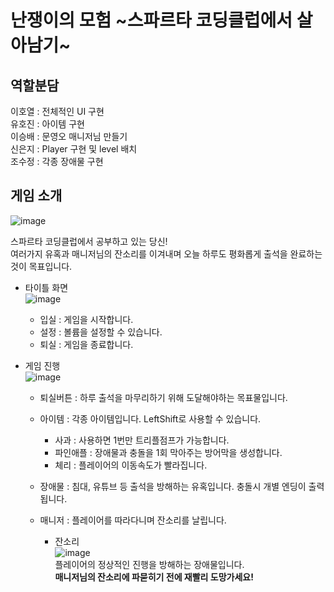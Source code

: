 난쟁이의 모험 \~스파르타 코딩클럽에서 살아남기\~  
==============================================

## 역할분담

이호열 : 전체적인 UI 구현  
유호진 : 아이템 구현  
이승배 : 문영오 매니저님 만들기  
신은지 : Player 구현 및 level 배치  
조수정 : 각종 장애물 구현  

## 게임 소개

![image](https://github.com/NBC-Unity3/Platformer/assets/49552752/8c11dd94-d9f7-4ad8-aa95-3e6a322b7a37)

스파르타 코딩클럽에서 공부하고 있는 당신!  
여러가지 유혹과 매니저님의 잔소리를 이겨내며 오늘 하루도 평화롭게 출석을 완료하는 것이 목표입니다.  

- 타이틀 화면  
  ![image](https://github.com/NBC-Unity3/Platformer/assets/49552752/2d7fb4dc-71b2-4618-9d4e-288312071891)
  - 입실 : 게임을 시작합니다.
  - 설정 : 볼륨을 설정할 수 있습니다.
  - 퇴실 : 게임을 종료합니다.

- 게임 진행  
  ![image](https://github.com/NBC-Unity3/Platformer/assets/49552752/edf9c344-5ad3-4069-9d1e-90718fc9bbe2)
  
  - 퇴실버튼 : 하루 출석을 마무리하기 위해 도달해야하는 목표물입니다.  
  - 아이템 : 각종 아이템입니다. LeftShift로 사용할 수 있습니다.
    
    - 사과 : 사용하면 1번만 트리플점프가 가능합니다.
    - 파인애플 : 장애물과 충돌을 1회 막아주는 방어막을 생성합니다.
    - 체리 : 플레이어의 이동속도가 빨라집니다.

  - 장애물 : 침대, 유튜브 등 출석을 방해하는 유혹입니다. 충돌시 개별 엔딩이 출력됩니다.
  - 매니저 : 플레이어를 따라다니며 잔소리를 날립니다.
    - 잔소리  
    ![image](https://github.com/NBC-Unity3/Platformer/assets/49552752/cb1b1042-8c0c-4bf6-8b09-aabc46d92c55)  
    플레이어의 정상적인 진행을 방해하는 장애물입니다.  
    **매니저님의 잔소리에 파묻히기 전에 재빨리 도망가세요!**
    
